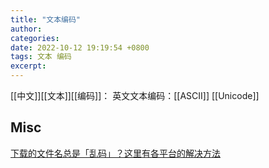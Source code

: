 ```yaml
---
title: "文本编码"
author: 
categories: 
date: 2022-10-12 19:19:54 +0800
tags: 文本 编码
excerpt: 
---
```



[[中文]][[文本]][[编码]]：
英文文本编码：[[ASCII]]
[[Unicode]]


## Misc

[下载的文件名总是「乱码」？这里有各平台的解决方法](https://sspai.com/post/44360)


